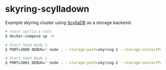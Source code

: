 # skyring-scylladown

Example skyring cluster using [ScyllaDB] as a storage backend.

```bash
# start Syclla & nats
$ docker-compose up -d

# Start Seed Node 1
$ PORT=3000 DEBUG=* node . --storage:path=skyring-1 --storage:contactPoints=0.0.0.0:9042 --storage:contactPoints=0.0.0.0:9043 --channel:port=3455

# Start Seed Node 1
$ PORT=3001 DEBUG=* node . --storage:path=skyring-2 --storage:contactPoints=0.0.0.0:9042 --storage:contactPoints=0.0.0.0:9043 --channel:port=3456
```

[ScyllaDB]: https://scylladb.com
